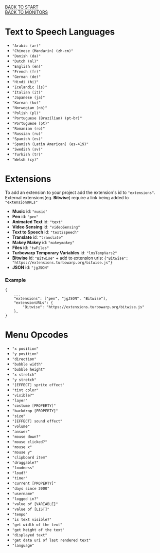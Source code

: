 [BACK TO START](main.md)  
[BACK TO MONITORS](monitors.md)  

# Text to Speech Languages
* `"Arabic (ar)"`
* `"Chinese (Mandarin) (zh-cn)"`
* `"Danish (da)"`
* `"Dutch (nl)"`
* `"English (en)"`
* `"French (fr)"`
* `"German (de)"`
* `"Hindi (hi)"`
* `"Icelandic (is)"`
* `"Italian (it)"`
* `"Japanese (ja)"`
* `"Korean (ko)"`
* `"Norwegian (nb)"`
* `"Polish (pl)"`
* `"Portuguese (Brazilian) (pt-br)"`
* `"Portuguese (pt)"`
* `"Romanian (ro)"`
* `"Russian (ru)"`
* `"Spanish (es)"`
* `"Spanish (Latin American) (es-419)"`
* `"Swedish (sv)"`
* `"Turkish (tr)"`
* `"Welsh (cy)"`

# Extensions
To add an extension to your project add the extension's id to `"extensions"`. External extensions(eg. **Bitwise**) require a link being added to `"extensionURLs"`
* **Music** id: `"music"`
* **Pen** id: `"pen"`
* **Animated Text** id: `"text"`
* **Video Sensing** id: `"videoSensing"`
* **Text to Speech** id: `"text2speech"`
* **Translate** id: `"translate"`
* **Makey Makey** id: `"makeymakey"`
* **Files** id: `"twFiles"`
* **Turbowarp Temporary Variables** id: `"lmsTempVars2"`
* **Bitwise** id: `"Bitwise"` + add to extension urls: `{"Bitwise": "https://extensions.turbowarp.org/bitwise.js"}`
* **JSON** id: `"jgJSON"`

### Example
```
{
    ...
    "extensions": ["pen", "jgJSON", "Bitwise"],
    "extensionURLs": {
        "Bitwise": "https://extensions.turbowarp.org/bitwise.js"
    },
}
```

# Menu Opcodes
* `"x position"`
* `"y position"`
* `"direction"`
* `"bubble width"`
* `"bubble height"`
* `"x stretch"`
* `"y stretch"`
* `"[EFFECT] sprite effect"`
* `"tint color"`
* `"visible?"`
* `"layer"`
* `"costume [PROPERTY]"`
* `"backdrop [PROPERTY]"`
* `"size"`
* `"[EFFECT] sound effect"`
* `"volume"`
* `"answer"`
* `"mouse down?"`
* `"mouse clicked?"`
* `"mouse x"`
* `"mouse y"`
* `"clipboard item"`
* `"draggable?"`
* `"loudness"`
* `"loud?"`
* `"timer"`
* `"current [PROPERTY]"`
* `"days since 2000"`
* `"username"`
* `"logged in?"`
* `"value of [VARIABLE]"`
* `"value of [LIST]"`
* `"tempo"`
* `"is text visible?"`
* `"get width of the text"`
* `"get height of the text"`
* `"displayed text"`
* `"get data uri of last rendered text"`
* `"language"`
